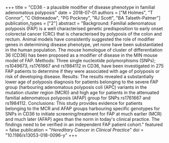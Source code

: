 +++
title = "CD36 - a plausible modifier of disease phenotype in familial adenomatous polyposis"
date = 2018-07-01
authors = ["M Holmes", "T Connor", "C Oldmeadow", "PG Pockney", "RJ Scott", "BA Talseth-Palmer"]
publication_types = ["2"]
abstract = "Background: Familial adenomatous polyposis (FAP) is a well characterised genetic predisposition to early onset colorectal cancer (CRC) that is characterised by polyposis of the colon and rectum. Animal models have consistently suggested the role of modifier genes in determining disease phenotype, yet none have been substantiated in the human population. The mouse homologue of cluster of differentiation 36 (CD36) has been proposed as a modifier of disease in the MIN mouse model of FAP. Methods: Three single nucleotide polymorphisms (SNPs); rs1049673, rs1761667 and rs1984112 in CD36, have been investigated in 275 FAP patients to determine if they were associated with age of polyposis or risk of developing disease. Results: The results revealed a substantially lower age of polyposis diagnosis for patients belonging to the severe FAP group (harbouring adenomatous polyposis coli (APC) variants in the mutation cluster region (MCR)) and high age for patients in the attenuated familial adenomatous polyposis (AFAP) group for SNPs rs1761667 and rs1984112. Conclusions: This study provides evidence for patients belonging to the MCR and AFAP groups harbouring specific genotypes for SNPs in CD36 to initiate screening/treatment for FAP at much earlier (MCR) and much later (AFAP) ages than the norm in today's clinical practice. The findings need to be verified in an independent FAP patient cohort."
featured = false
publication = "*Hereditary Cancer in Clinical Practice*"
doi = "10.1186/s13053-018-0096-y"
+++

